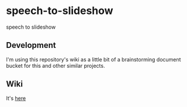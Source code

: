 # speech-to-slideshow
speech to slideshow

## Development

I'm using this repository's wiki as a little bit of a brainstorming document bucket for this and other similar projects.

## Wiki

It's [here](https://github.com/candyapplecorn/speech-to-slideshow/wiki)
